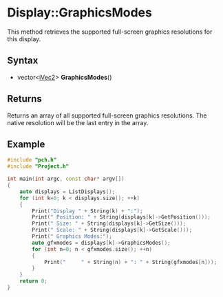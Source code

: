 # Display::GraphicsModes #
This method retrieves the supported full-screen graphics resolutions for this display.

## Syntax ##
- vector<[iVec2](CPP_iVec2.md)\> **GraphicsModes**()

## Returns ##
Returns an array of all supported full-screen graphics resolutions. The native resolution will be the last entry in the array.

## Example ##
```c++
#include "pch.h"
#include "Project.h"

int main(int argc, const char* argv[])
{
	auto displays = ListDisplays();
	for (int k=0; k < displays.size(); ++k)
	{
		Print("Display " + String(k) + ":");
		Print("	Position: " + String(displays[k]->GetPosition()));
		Print("	Size: " + String(displays[k]->GetSize()));
		Print("	Scale: " + String(displays[k]->GetScale()));
		Print("	Graphics Modes:");
		auto gfxmodes = displays[k]->GraphicsModes();
		for (int n=0; n < gfxmodes.size(); ++n)
		{
			Print("		" + String(n) + ": " + String(gfxmodes[n]));
		}
	}
	return 0;
}
```
